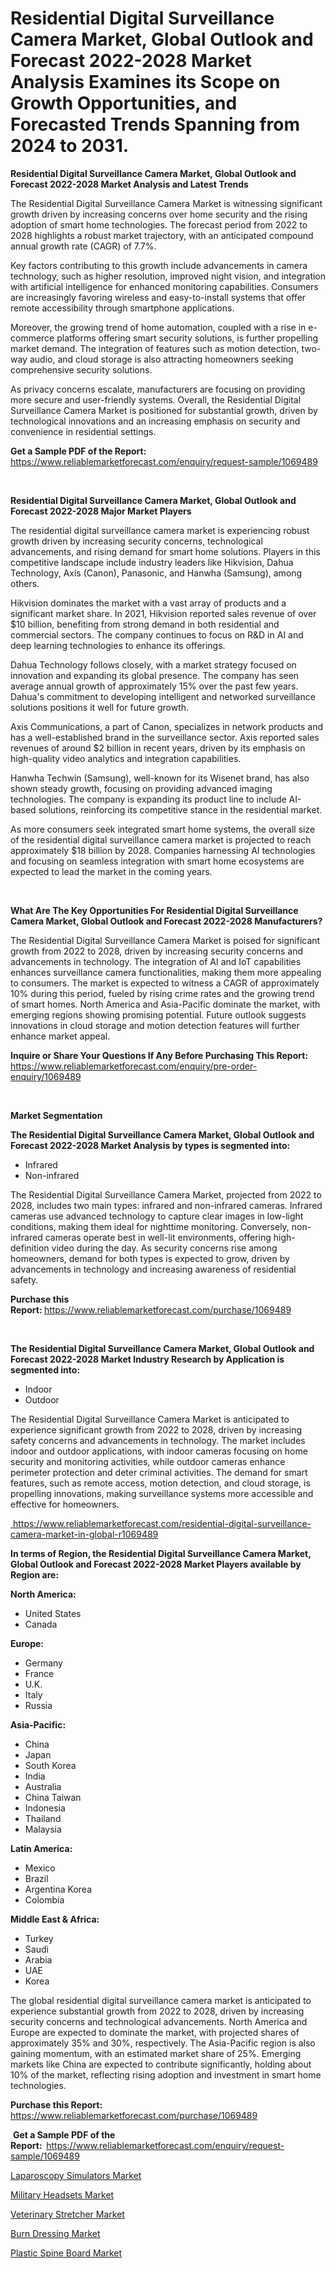 <p><h1>Residential Digital Surveillance Camera Market, Global Outlook and Forecast 2022-2028 Market Analysis Examines its Scope on Growth Opportunities, and Forecasted Trends Spanning from 2024 to 2031.</h1></p><p><strong>Residential Digital Surveillance Camera Market, Global Outlook and Forecast 2022-2028 Market Analysis and Latest Trends</strong></p>
<p><p>The Residential Digital Surveillance Camera Market is witnessing significant growth driven by increasing concerns over home security and the rising adoption of smart home technologies. The forecast period from 2022 to 2028 highlights a robust market trajectory, with an anticipated compound annual growth rate (CAGR) of 7.7%. </p><p>Key factors contributing to this growth include advancements in camera technology, such as higher resolution, improved night vision, and integration with artificial intelligence for enhanced monitoring capabilities. Consumers are increasingly favoring wireless and easy-to-install systems that offer remote accessibility through smartphone applications.</p><p>Moreover, the growing trend of home automation, coupled with a rise in e-commerce platforms offering smart security solutions, is further propelling market demand. The integration of features such as motion detection, two-way audio, and cloud storage is also attracting homeowners seeking comprehensive security solutions. </p><p>As privacy concerns escalate, manufacturers are focusing on providing more secure and user-friendly systems. Overall, the Residential Digital Surveillance Camera Market is positioned for substantial growth, driven by technological innovations and an increasing emphasis on security and convenience in residential settings.</p></p>
<p><strong>Get a Sample PDF of the Report:&nbsp;</strong> <a href="https://www.reliablemarketforecast.com/enquiry/request-sample/1069489">https://www.reliablemarketforecast.com/enquiry/request-sample/1069489</a></p>
<p>&nbsp;</p>
<p><strong>Residential Digital Surveillance Camera Market, Global Outlook and Forecast 2022-2028 Major Market Players</strong></p>
<p><p>The residential digital surveillance camera market is experiencing robust growth driven by increasing security concerns, technological advancements, and rising demand for smart home solutions. Players in this competitive landscape include industry leaders like Hikvision, Dahua Technology, Axis (Canon), Panasonic, and Hanwha (Samsung), among others.</p><p>Hikvision dominates the market with a vast array of products and a significant market share. In 2021, Hikvision reported sales revenue of over $10 billion, benefiting from strong demand in both residential and commercial sectors. The company continues to focus on R&D in AI and deep learning technologies to enhance its offerings.</p><p>Dahua Technology follows closely, with a market strategy focused on innovation and expanding its global presence. The company has seen average annual growth of approximately 15% over the past few years. Dahua's commitment to developing intelligent and networked surveillance solutions positions it well for future growth.</p><p>Axis Communications, a part of Canon, specializes in network products and has a well-established brand in the surveillance sector. Axis reported sales revenues of around $2 billion in recent years, driven by its emphasis on high-quality video analytics and integration capabilities.</p><p>Hanwha Techwin (Samsung), well-known for its Wisenet brand, has also shown steady growth, focusing on providing advanced imaging technologies. The company is expanding its product line to include AI-based solutions, reinforcing its competitive stance in the residential market.</p><p>As more consumers seek integrated smart home systems, the overall size of the residential digital surveillance camera market is projected to reach approximately $18 billion by 2028. Companies harnessing AI technologies and focusing on seamless integration with smart home ecosystems are expected to lead the market in the coming years.</p></p>
<p>&nbsp;</p>
<p><strong>What Are The Key Opportunities For Residential Digital Surveillance Camera Market, Global Outlook and Forecast 2022-2028 Manufacturers?</strong></p>
<p><p>The Residential Digital Surveillance Camera Market is poised for significant growth from 2022 to 2028, driven by increasing security concerns and advancements in technology. The integration of AI and IoT capabilities enhances surveillance camera functionalities, making them more appealing to consumers. The market is expected to witness a CAGR of approximately 10% during this period, fueled by rising crime rates and the growing trend of smart homes. North America and Asia-Pacific dominate the market, with emerging regions showing promising potential. Future outlook suggests innovations in cloud storage and motion detection features will further enhance market appeal.</p></p>
<p><strong>Inquire or Share Your Questions If Any Before Purchasing This Report:</strong> <a href="https://www.reliablemarketforecast.com/enquiry/pre-order-enquiry/1069489">https://www.reliablemarketforecast.com/enquiry/pre-order-enquiry/1069489</a></p>
<p>&nbsp;</p>
<p><strong>Market Segmentation</strong></p>
<p><strong>The Residential Digital Surveillance Camera Market, Global Outlook and Forecast 2022-2028 Market Analysis by types is segmented into:</strong></p>
<p><ul><li>Infrared</li><li>Non-infrared</li></ul></p>
<p><p>The Residential Digital Surveillance Camera Market, projected from 2022 to 2028, includes two main types: infrared and non-infrared cameras. Infrared cameras use advanced technology to capture clear images in low-light conditions, making them ideal for nighttime monitoring. Conversely, non-infrared cameras operate best in well-lit environments, offering high-definition video during the day. As security concerns rise among homeowners, demand for both types is expected to grow, driven by advancements in technology and increasing awareness of residential safety.</p></p>
<p><strong>Purchase this Report:&nbsp;</strong><a href="https://www.reliablemarketforecast.com/purchase/1069489">https://www.reliablemarketforecast.com/purchase/1069489</a></p>
<p>&nbsp;</p>
<p><strong>The Residential Digital Surveillance Camera Market, Global Outlook and Forecast 2022-2028 Market Industry Research by Application is segmented into:</strong></p>
<p><ul><li>Indoor</li><li>Outdoor</li></ul></p>
<p><p>The Residential Digital Surveillance Camera Market is anticipated to experience significant growth from 2022 to 2028, driven by increasing safety concerns and advancements in technology. The market includes indoor and outdoor applications, with indoor cameras focusing on home security and monitoring activities, while outdoor cameras enhance perimeter protection and deter criminal activities. The demand for smart features, such as remote access, motion detection, and cloud storage, is propelling innovations, making surveillance systems more accessible and effective for homeowners.</p></p>
<p><a href="https://www.reliablemarketforecast.com/residential-digital-surveillance-camera-market-in-global-r1069489">&nbsp;https://www.reliablemarketforecast.com/residential-digital-surveillance-camera-market-in-global-r1069489</a></p>
<p><strong>In terms of Region, the Residential Digital Surveillance Camera Market, Global Outlook and Forecast 2022-2028 Market Players available by Region are:</strong></p>
<p>
    <p> <strong> North America: </strong>
        <ul>
            <li>United States</li>
            <li>Canada</li>
        </ul>
        </p> 
    <p> <strong> Europe: </strong>
        <ul>
            <li>Germany</li>
            <li>France</li>
            <li>U.K.</li>
            <li>Italy</li>
            <li>Russia</li>
        </ul>
        </p> 
    <p> <strong> Asia-Pacific: </strong>
        <ul>
            <li>China</li>
            <li>Japan</li>
            <li>South Korea</li>
            <li>India</li>
            <li>Australia</li>
            <li>China Taiwan</li>
            <li>Indonesia</li>
            <li>Thailand</li>
            <li>Malaysia</li>
        </ul>
        </p> 
    <p> <strong> Latin America: </strong>
        <ul>
            <li>Mexico</li>
            <li>Brazil</li>
            <li>Argentina Korea</li>
            <li>Colombia</li>
        </ul>
        </p> 
    <p> <strong> Middle East & Africa: </strong>
        <ul>
            <li>Turkey</li>
            <li>Saudi</li>
            <li>Arabia</li>
            <li>UAE</li>
            <li>Korea</li>
        </ul>
    </p>
    </p>
<p><p>The global residential digital surveillance camera market is anticipated to experience substantial growth from 2022 to 2028, driven by increasing security concerns and technological advancements. North America and Europe are expected to dominate the market, with projected shares of approximately 35% and 30%, respectively. The Asia-Pacific region is also gaining momentum, with an estimated market share of 25%. Emerging markets like China are expected to contribute significantly, holding about 10% of the market, reflecting rising adoption and investment in smart home technologies.</p></p>
<p><strong>Purchase this Report: </strong><a href="https://www.reliablemarketforecast.com/purchase/1069489">https://www.reliablemarketforecast.com/purchase/1069489</a></p>
<p>&nbsp;<strong>Get a Sample PDF of the Report:&nbsp;&nbsp;</strong><a href="https://www.reliablemarketforecast.com/enquiry/request-sample/1069489">https://www.reliablemarketforecast.com/enquiry/request-sample/1069489</a></p>
<p><strong></strong></p>
<p><p><a href="https://www.linkedin.com/pulse/future-ready-strategic-insights-global-laparoscopy-simulators-pyvwe?trackingId=tUiMVDuwQKq7Drr12ByROg%3D%3D">Laparoscopy Simulators Market</a></p><p><a href="https://www.linkedin.com/pulse/military-headsets-market-trends-analysis-opportunities-challenges-zm18c?trackingId=spsmTP6FSciVW19dRBNcpQ%3D%3D">Military Headsets Market</a></p><p><a href="https://www.linkedin.com/pulse/veterinary-stretcher-market-global-regional-analysis-0eqbe?trackingId=Rxb7618hShOjzIfT34fCRQ%3D%3D">Veterinary Stretcher Market</a></p><p><a href="https://www.linkedin.com/pulse/navigating-global-burn-dressing-market-from-trends-lksze?trackingId=GGkTxev9QECu4XTUQa5SoQ%3D%3D">Burn Dressing Market</a></p><p><a href="https://www.linkedin.com/pulse/global-plastic-spine-board-market-sector-types-applications-aehje?trackingId=ye7BSnPpQN%2BERDQpHBO2kA%3D%3D">Plastic Spine Board Market</a></p></p>